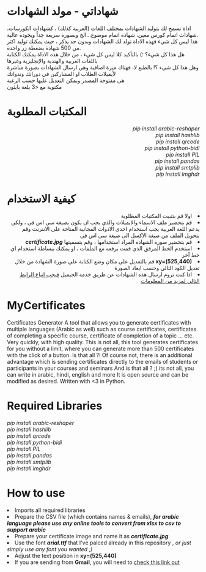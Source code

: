# شهاداتي - مولد الشهادات
اداة تسمح لك بتوليد الشهادات بمختلف اللغات (العربية كذلك) ، كشهادات الكورسات، شهادات اتمام كورس معين، شهادة اتمام موضوع...الخ وبصورة سريعة جداً وبجودة عالية. <br/>
هذا ليس كل شيء فهذه الاداة تولد لك الشهادات وبدون حد يذكر ، حيث يمكنك توليد اكثر من 500 شهادة بضغطة زر واحدة. <br/>
هل هذا كل شيء؟ ؛) بالتأكيد كلا ليس كل شيء ، من خلال هذه الاداة يمكنك الكتابة باللغات العربية والهندية والإنجليزية وغيرها  <br/>
وهل هذا كل شيء ؟! بالطبع لا، فهناك ميزة اضافية وهي ارسال الشهادات بصورة مباشرة لأيميلات الطلاب او المشاركين في دوراتك وندواتك <br/>
هي مفتوحة المصدر ويمكن التعديل عليها حسب الرغبة <br/> 
مكتوبة مع <3 بلغة بايثون <br/>

# المكتبات المطلوبة
<div align='right'>
<i> pip install arabic-reshaper </i><br/>
<i> pip install hashlib </i><br/>
<i> pip install qrcode </i><br/>
<i> pip install python-bidi </i><br/>
<i> pip install PIL </i><br/>
<i> pip install pandas </i><br/>
<i> pip install smtplib </i><br/>
<i> pip install imghdr </i><br/>
</div>

# كيفية الاستخدام

<div align='right' dir='rtl'>
<li>اولا قم بتثبيت المكتبات المطلوبة</li>
<li>قم بتحضير ملف الاسماء والايميلات والذي يجب ان يكون بصيغة سي اس في ، ولكي يدعم اللغة العربية يجب استخدام احدى الادوات المجانية المتاحة على الانترنت  وقم بتحويل الملف من صيغة الاكسل الى صيغة سي اس في</li>
<li>قم بتحضير صورة الشهادة المراد استخدامها ، وقم بتسميتها <b><i>certificate.jpg</i></b> </li>
<li> استخدم الخط المرفق الذي قمت برفعه مع الملفات ، او يمكنك ببساطة استخدام اي خط آخر
<li><b> xy=(525,440) </b> قم بالتعديل على مكان وضع الكتابة على صورة الشهادة من خلال تعديل الكود التالي وحسب ابعاد الصورة</li>
<li>اذا كنت تروم ارسال هذه الشهادات عن طريق خدمة الجيميل 
<a href='https://stackoverflow.com/questions/16512592/login-credentials-not-working-with-gmail-smtp' alt='stackoverflow'>فيجب اتباع الرابط التالي لمزيد من المعلومات</a> </li>

</div>

# MyCertificates
Certificates Generator A tool that allows you to generate certificates with multiple languages (Arabic as well) such as course certificates, certificates of completing a specific course, certificate of completion of a topic ... etc. Very quickly, with high quality. 
This is not all, this tool generates certificates for you without a limit, where you can generate more than 500 certificates with the click of a button.
Is that all ?! Of course not, there is an additional advantage which is sending certificates directly to the emails of students or participants in your courses and seminars 
And is that all ? ;) its not all, you can write in arabic, hindi, english and more
It is open source and can be modified as desired.
Written with &lt;3 in Python.

# Required Libraries
<i> pip install arabic-reshaper </i><br/>
<i> pip install hashlib </i><br/>
<i> pip install qrcode </i><br/>
<i> pip install python-bidi </i><br/>
<i> pip install PIL </i><br/>
<i> pip install pandas </i><br/>
<i> pip install smtplib </i><br/>
<i> pip install imghdr </i><br/>


# How to use
<li>Imports all required libraries</li>
<li>Prepare the CSV file (which contains names & emails), <b><i>for arabic language please use any online tools to convert from xlsx to csv to support arabic</i></b></li>
<li>Prepare your certificate image and name it as <b><i>certificate.jpg</i></b> </li>
<li>Use the font <b><i>arial.ttf</i></b> that I've palced already in this repository , <i> or just simply use any font you wanted ;) </i> </li>
<li>Adjust the text position in <b> xy=(525,440) </b></li>
<li>If you are sending from <b>Gmail</b>, you will need to <a href='https://stackoverflow.com/questions/16512592/login-credentials-not-working-with-gmail-smtp' alt='stackoverflow'>check this link out</a> </li>

